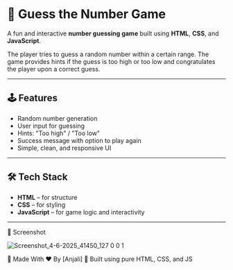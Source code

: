 # 🎯 Guess the Number Game

A fun and interactive **number guessing game** built using **HTML**, **CSS**, and **JavaScript**.

The player tries to guess a random number within a certain range. The game provides hints if the guess is too high or too low and congratulates the player upon a correct guess.

---

## 🕹️ Features

- Random number generation
- User input for guessing
- Hints: "Too high" / "Too low"
- Success message with option to play again
- Simple, clean, and responsive UI

---

## 🛠️ Tech Stack

- **HTML** – for structure  
- **CSS** – for styling  
- **JavaScript** – for game logic and interactivity

---


📸 Screenshot


![Screenshot_4-6-2025_41450_127 0 0 1](https://github.com/user-attachments/assets/f42dc795-da77-4c4a-9286-76a341c37460)


🙌 Made With
❤️ By [Anjali]
🧠 Built using pure HTML, CSS, and JS
